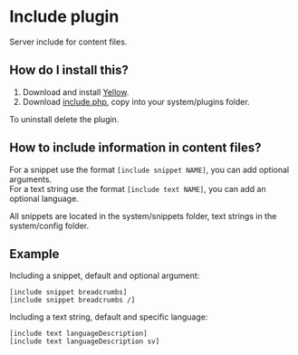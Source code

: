 Include plugin
==============

Server include for content files.

How do I install this?
----------------------
1. Download and install [Yellow](https://github.com/markseu/yellowcms/).  
2. Download [include.php](include.php?raw=true), copy into your system/plugins folder.  

To uninstall delete the plugin.

How to include information in content files?
--------------------------------------------
For a snippet use the format `[include snippet NAME]`, you can add optional arguments.  
For a text string use the format `[include text NAME]`, you can add an optional language.

All snippets are located in the system/snippets folder, text strings in the system/config folder.

Example
-------
Including a snippet, default and optional argument:

    [include snippet breadcrumbs]
    [include snippet breadcrumbs /]

Including a text string, default and specific language:

    [include text languageDescription]
    [include text languageDescription sv]